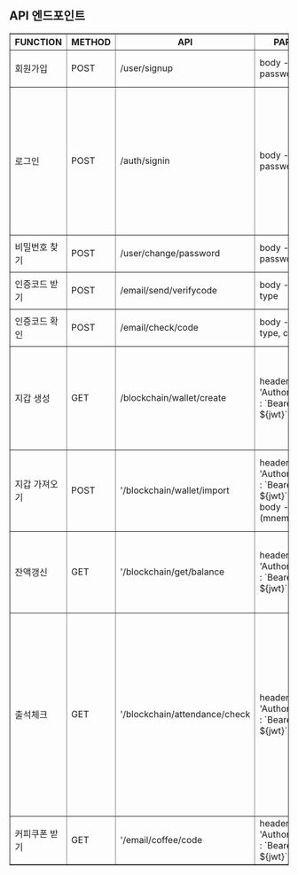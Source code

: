 ## API 엔드포인트

<table border="1">
	<th>FUNCTION</th>
	<th>METHOD</th>
	<th>API</th>
	<th>PARAM</th>
	<th>RESPONSE</th>
	<tr>
	    <td>회원가입</td>
	    <td>POST</td>
	    <td>/user/signup</td>
	    <td>
            body - email, password
        </td>
	    <td>
           { message-string, result-string }
        </td>
	</tr>
	<tr>
	    <td>로그인</td>
	    <td>POST</td>
	    <td>/auth/signin</td>
	    <td>
            body - email, password
        </td>
	    <td>
           { message - string, result - string, [data] } <br><br>
		   data <br>  token - string<br> is_wallet - int<br>is_first_reword - int<br>walletAddress - string<br> balance - string
        </td>
	</tr>
	<tr>
	    <td>비밀번호 찾기</td>
	    <td>POST</td>
	    <td>/user/change/password</td>
	    <td>
            body - email, password
        </td>
	    <td>
           { message - string, result - string }
        </td>
	</tr>
	<tr>
	    <td>인증코드 받기</td>
	    <td>POST</td>
	    <td>/email/send/verifycode</td>
	    <td>
           body - email, type
        </td>
	    <td>
          { message - string, result - string } <br>
        </td>
	</tr>
	<tr>
	    <td>인증코드 확인</td>
	    <td>POST</td>
	    <td>/email/check/code</td>
	    <td>
           body - email, type, code
        </td>
	    <td>
          { message - string, result - string } <br>
        </td>
	</tr>
	<tr>
	    <td>지갑 생성</td>
	    <td>GET</td>
	    <td>/blockchain/wallet/create</td>
	    <td>
            header - 'Authorization' : `Bearer ${jwt}`
        </td>
	    <td>
          { message - string, result - string, [data] } <br><br>
		   data <br>  mnemonic - string<br> address - string
        </td>
	</tr>
	<tr>
	    <td>지갑 가져오기</td>
	    <td>POST</td>
	    <td>'/blockchain/wallet/import</td>
	    <td>
            header - 'Authorization' : `Bearer ${jwt}`<br>
			body - value (mnemonic)
        </td>
	    <td>
          { message - string, result - string, [data] } <br><br>
		   data <br>  address - string
        </td>
	</tr>
	<tr>
	    <td>잔액갱신</td>
	    <td>GET</td>
	    <td>'/blockchain/get/balance</td>
	    <td>
            header - 'Authorization' : `Bearer ${jwt}`<br>
        </td>
	    <td>
          { message - string, result - string, [data] } <br><br>
		   data <br>  balance - string
        </td>
	</tr>
	<tr>
	    <td>출석체크</td>
	    <td>GET</td>
	    <td>'/blockchain/attendance/check</td>
	    <td>
            header - 'Authorization' : `Bearer ${jwt}`<br>
        </td>
	    <td>
          { message - string, result - string, [data] } <br><br>
		   data - transaction[] <br>
		   transaction<br> 
			id - int<br>
			user_id - int<br>
			tx_id - string<br>
			send_type - string<br>
			result - int<br>
			retry - int<br>
			created_at - date<br>
			updated_at - date<br>
        </td>
	</tr>
	<tr>
	    <td>커피쿠폰 받기</td>
	    <td>GET</td>
	    <td>'/email/coffee/code</td>
	    <td>
            header - 'Authorization' : `Bearer ${jwt}`<br>
        </td>
	    <td>
          { message - string, result - string } <br><br>
        </td>
	</tr>
	
</table>

